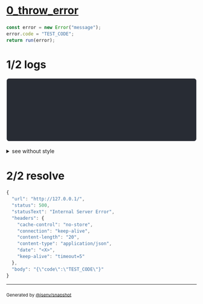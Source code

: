 # [0_throw_error](../../internal_error.test.mjs#L33)

```js
const error = new Error("message");
error.code = "TEST_CODE";
return run(error);
```

# 1/2 logs

![img](log_group.svg)

<details>
  <summary>see without style</summary>

```console
server started at http://127.0.0.1
GET http://127.0.0.1/
internal error while handling request
--- error stack ---
Error: message
    at base/internal_error.test.mjs:34:19
    at capture (@jsenv/core/packages/tooling/snapshot/src/side_effects/create_capture_side_effects.js:342:29)
    at snapshotTests (@jsenv/core/packages/tooling/snapshot/src/side_effects/snapshot_tests.js:182:33)
    at async base/internal_error.test.mjs:32:1
  500 Internal Server Error
```

</details>


# 2/2 resolve

```js
{
  "url": "http://127.0.0.1/",
  "status": 500,
  "statusText": "Internal Server Error",
  "headers": {
    "cache-control": "no-store",
    "connection": "keep-alive",
    "content-length": "20",
    "content-type": "application/json",
    "date": "<X>",
    "keep-alive": "timeout=5"
  },
  "body": "{\"code\":\"TEST_CODE\"}"
}
```

---

<sub>
  Generated by <a href="https://github.com/jsenv/core/tree/main/packages/tooling/snapshot">@jsenv/snapshot</a>
</sub>
